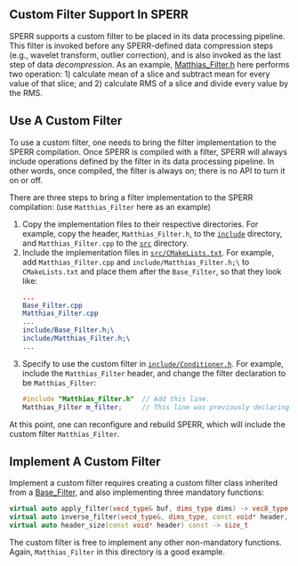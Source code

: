 ## Custom Filter Support In SPERR

SPERR supports a custom filter to be placed in its data processing pipeline. 
This filter is invoked before any SPERR-defined data compression steps (e.g., wavelet
transform, outlier correction), and is also invoked as the last step of data *decompression*.
As an example, [Matthias_Filter.h](https://github.com/NCAR/SPERR/blob/main/custom_filter/Matthias_Filter.h) 
here performs two operation: 1) calculate mean of a slice
and subtract mean for every value of that slice; and 2) calculate RMS of a slice and divide
every value by the RMS.


## Use A Custom Filter

To use a custom filter, one needs to bring the filter implementation to the SPERR compilation.
Once SPERR is compiled with a filter, SPERR will always include operations defined by the filter in its data processing
pipeline. In other words, once compiled, the filter is always on; there is no API to turn it on or off.

There are three steps to bring a filter implementation to the SPERR compilation:
(use `Matthias_Filter` here as an example)

1. Copy the implementation files to their respective directories. For example, copy the header, `Matthias_Filter.h`,
   to the [`include`](https://github.com/NCAR/SPERR/tree/main/include) directory, and 
   `Matthias_Filter.cpp` to the [`src`](https://github.com/NCAR/SPERR/tree/main/src) directory.
2. Include the implementation files in [`src/CMakeLists.txt`](https://github.com/NCAR/SPERR/blob/main/src/CMakeLists.txt). 
   For example, add `Matthias_Filter.cpp` and `include/Matthias_Filter.h;\` to `CMakeLists.txt`
and place them after the `Base_Filter`, so that they look like:
   ```cmake
   ...
   Base_Filter.cpp
   Matthias_Filter.cpp
   ...
   include/Base_Filter.h;\
   include/Matthias_Filter.h;\
   ...
   ```
3. Specify to use the custom filter in [`include/Conditioner.h`](https://github.com/NCAR/SPERR/blob/main/include/Conditioner.h). 
   For example, include the `Matthias_Filter` header, and change the filter declaration to be `Matthias_Filter`:
   ```C++
   #include "Matthias_Filter.h"  // Add this line.
   Matthias_Filter m_filter;     // This line was previously declaring a Base_Filter.
   ```
At this point, one can reconfigure and rebuild SPERR, which will include the custom filter `Matthias_Filter`.

## Implement A Custom Filter

Implement a custom filter requires creating a custom filter class inherited from a
[Base_Filter](https://github.com/NCAR/SPERR/blob/main/include/Base_Filter.h), and also 
implementing three mandatory functions:
```C++
virtual auto apply_filter(vecd_type& buf, dims_type dims) -> vec8_type;
virtual auto inverse_filter(vecd_type&, dims_type, const void* header, size_t header_len) -> bool;
virtual auto header_size(const void* header) const -> size_t
```
The custom filter is free to implement any other non-mandatory functions. 
Again, `Matthias_Filter` in this directory is a good example. 
